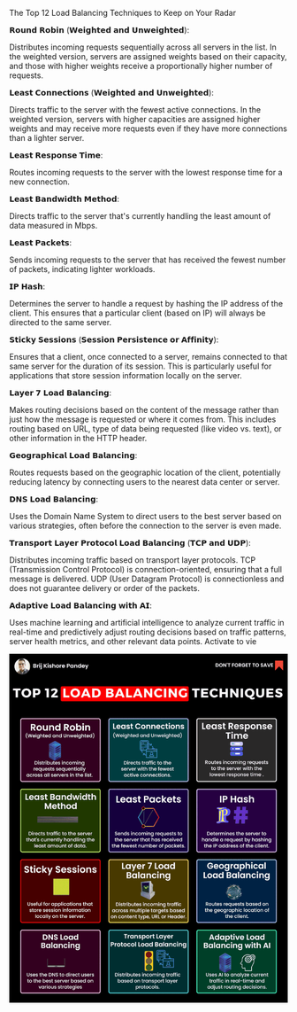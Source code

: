 The Top 12 Load Balancing Techniques to Keep on Your Radar


𝗥𝗼𝘂𝗻𝗱 𝗥𝗼𝗯𝗶𝗻 (𝗪𝗲𝗶𝗴𝗵𝘁𝗲𝗱 𝗮𝗻𝗱 𝗨𝗻𝘄𝗲𝗶𝗴𝗵𝘁𝗲𝗱):

Distributes incoming requests sequentially across all servers in the list. In the weighted version, servers are assigned weights based on their capacity, and those with higher weights receive a proportionally higher number of requests.

𝗟𝗲𝗮𝘀𝘁 𝗖𝗼𝗻𝗻𝗲𝗰𝘁𝗶𝗼𝗻𝘀 (𝗪𝗲𝗶𝗴𝗵𝘁𝗲𝗱 𝗮𝗻𝗱 𝗨𝗻𝘄𝗲𝗶𝗴𝗵𝘁𝗲𝗱):

Directs traffic to the server with the fewest active connections. In the weighted version, servers with higher capacities are assigned higher weights and may receive more requests even if they have more connections than a lighter server.

𝗟𝗲𝗮𝘀𝘁 𝗥𝗲𝘀𝗽𝗼𝗻𝘀𝗲 𝗧𝗶𝗺𝗲:

Routes incoming requests to the server with the lowest response time for a new connection.

𝗟𝗲𝗮𝘀𝘁 𝗕𝗮𝗻𝗱𝘄𝗶𝗱𝘁𝗵 𝗠𝗲𝘁𝗵𝗼𝗱:

Directs traffic to the server that's currently handling the least amount of data measured in Mbps.

𝗟𝗲𝗮𝘀𝘁 𝗣𝗮𝗰𝗸𝗲𝘁𝘀:

Sends incoming requests to the server that has received the fewest number of packets, indicating lighter workloads.

𝗜𝗣 𝗛𝗮𝘀𝗵:

Determines the server to handle a request by hashing the IP address of the client. This ensures that a particular client (based on IP) will always be directed to the same server.

𝗦𝘁𝗶𝗰𝗸𝘆 𝗦𝗲𝘀𝘀𝗶𝗼𝗻𝘀 (𝗦𝗲𝘀𝘀𝗶𝗼𝗻 𝗣𝗲𝗿𝘀𝗶𝘀𝘁𝗲𝗻𝗰𝗲 𝗼𝗿 𝗔𝗳𝗳𝗶𝗻𝗶𝘁𝘆):

Ensures that a client, once connected to a server, remains connected to that same server for the duration of its session. This is particularly useful for applications that store session information locally on the server.

𝗟𝗮𝘆𝗲𝗿 𝟳 𝗟𝗼𝗮𝗱 𝗕𝗮𝗹𝗮𝗻𝗰𝗶𝗻𝗴:

Makes routing decisions based on the content of the message rather than just how the message is requested or where it comes from. This includes routing based on URL, type of data being requested (like video vs. text), or other information in the HTTP header.

𝗚𝗲𝗼𝗴𝗿𝗮𝗽𝗵𝗶𝗰𝗮𝗹 𝗟𝗼𝗮𝗱 𝗕𝗮𝗹𝗮𝗻𝗰𝗶𝗻𝗴:

Routes requests based on the geographic location of the client, potentially reducing latency by connecting users to the nearest data center or server.

𝗗𝗡𝗦 𝗟𝗼𝗮𝗱 𝗕𝗮𝗹𝗮𝗻𝗰𝗶𝗻𝗴:

Uses the Domain Name System to direct users to the best server based on various strategies, often before the connection to the server is even made.

𝗧𝗿𝗮𝗻𝘀𝗽𝗼𝗿𝘁 𝗟𝗮𝘆𝗲𝗿 𝗣𝗿𝗼𝘁𝗼𝗰𝗼𝗹 𝗟𝗼𝗮𝗱 𝗕𝗮𝗹𝗮𝗻𝗰𝗶𝗻𝗴 (𝗧𝗖𝗣 𝗮𝗻𝗱 𝗨𝗗𝗣):

Distributes incoming traffic based on transport layer protocols. TCP (Transmission Control Protocol) is connection-oriented, ensuring that a full message is delivered. UDP (User Datagram Protocol) is connectionless and does not guarantee delivery or order of the packets.

𝗔𝗱𝗮𝗽𝘁𝗶𝘃𝗲 𝗟𝗼𝗮𝗱 𝗕𝗮𝗹𝗮𝗻𝗰𝗶𝗻𝗴 𝘄𝗶𝘁𝗵 𝗔𝗜:

Uses machine learning and artificial intelligence to analyze current traffic in real-time and predictively adjust routing decisions based on traffic patterns, server health metrics, and other relevant data points.
Activate to vie

![Alt text](image.png)